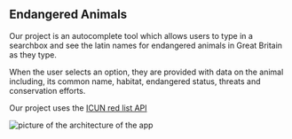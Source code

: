## Endangered Animals 
Our project is an autocomplete tool which allows users to type in a searchbox and see the latin names for endangered animals in Great Britain as they type.

When the user selects an option, they are provided with data on the animal including, its common name, habitat, endangered status, threats and conservation efforts. 

Our project uses the [ICUN red list API](http://apiv3.iucnredlist.org/)

![picture of the architecture of the app](IMG_1949)
